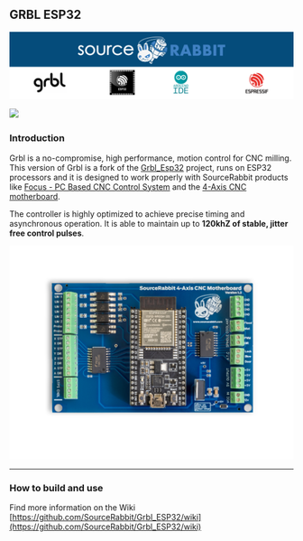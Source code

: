 GRBL ESP32
------
<p align="center">
<a href="https://www.sourcerabbit.com/"><img src="https://github.com/SourceRabbit/GRBL_ESP32/blob/main/Images/GitHubPageBanner.png" alt="SourceRabbit.com"></a>
</p>

[![](https://dcbadge.vercel.app/api/server/nRKETyjJ7E)](https://discord.gg/nRKETyjJ7E)

### Introduction 
Grbl is a no-compromise, high performance, motion control for CNC milling. This version of Grbl is a fork of the [Grbl_Esp32](https://github.com/bdring/Grbl_Esp32) project, runs on ESP32 processors and it is designed to work properly with  SourceRabbit products like [Focus - PC Based CNC Control System](https://www.sourcerabbit.com/Shop/pr-i-91-t-focus-cnc-control-software.htm) and the [4-Axis CNC motherboard](https://www.sourcerabbit.com/Shop/pr-i-86-t-4-axis-cnc-motherboard.htm).

The controller is highly optimized to achieve precise timing and asynchronous operation. It is able to maintain up to <b>120khZ of stable, jitter free control pulses</b>.

<p align="center">
<a href="https://www.sourcerabbit.com/"><img src="https://github.com/SourceRabbit/GRBL_ESP32/blob/main/Images/SourceRabbit-4Axis-CNC-Motherboard.png" alt="SourceRabbit.com"></a>
<a href="https://github.com/SourceRabbit/GRBL_ESP32/blob/main/Images/SourceRabbit-4Axis-CNC-Motherboard.png" alt="SourceRabbit.com"></a>
</p>


---

### How to build and use
Find more information on the Wiki [https://github.com/SourceRabbit/Grbl_ESP32/wiki](https://github.com/SourceRabbit/Grbl_ESP32/wiki)

